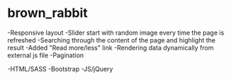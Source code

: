 # brown_rabbit
-Responsive layout
-Slider start with random image every time the page is refreshed
-Searching through the content of the page and highlight the result
-Added "Read more/less" link
-Rendering data dynamically from external js file
-Pagination

-HTML/SASS
-Bootstrap
-JS/jQuery
